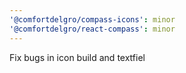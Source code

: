 ```yaml
---
'@comfortdelgro/compass-icons': minor
'@comfortdelgro/react-compass': minor
---
```


Fix bugs in icon build and textfiel
